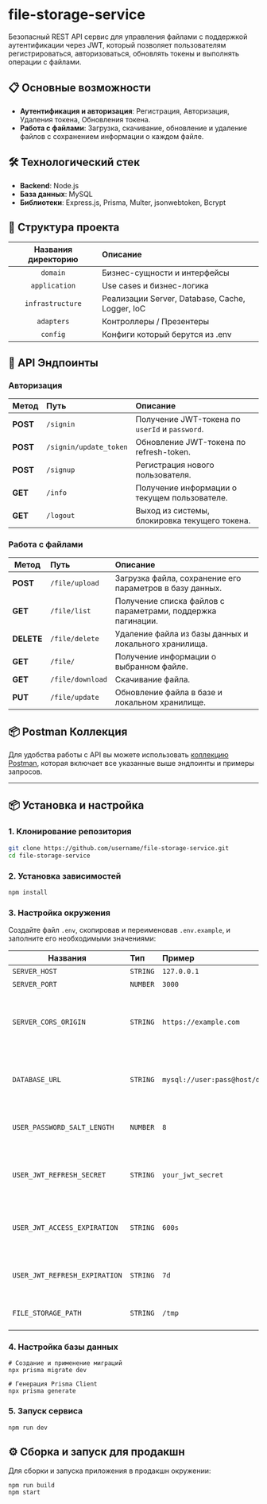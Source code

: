 # file-storage-service

Безопасный REST API сервис для управления файлами с поддержкой аутентификации через JWT, который позволяет пользователям регистрироваться, авторизоваться, обновлять токены и выполнять операции с файлами.

## 📋 Основные возможности

- **Аутентификация и авторизация**: Регистрация, Авторизация, Удаления токена, Обновления токена.
- **Работа с файлами**: Загрузка, скачивание, обновление и удаление файлов с сохранением информации о каждом файле.

## 🛠️ Технологический стек

- **Backend**: Node.js
- **База данных**: MySQL
- **Библиотеки**: Express.js, Prisma, Multer, jsonwebtoken, Bcrypt 


## 📝 Структура проекта

| Названия директорию | Описание                                        |
|:-------------------:|:------------------------------------------------|
|      `domain`       | Бизнес-сущности и интерфейсы                    |
|    `application`    | Use cases и бизнес-логика                       |
|  `infrastructure`   | Реализации Server, Database, Cache, Logger, IoC |
|     `adapters`      | Контроллеры / Презентеры                        |
|      `config`       | Конфиги который берутся из .env                 |


## 🚀 API Эндпоинты
### Авторизация
| Метод    | Путь                     | Описание                                           |
|----------|:-------------------------|:---------------------------------------------------|
| **POST** | ``/signin``              | Получение JWT-токена по `userId` и `password`.     |
| **POST** | ``/signin/update_token`` | Обновление JWT-токена по refresh-token.            |
| **POST** | ``/signup``              | Регистрация нового пользователя.                   |
| **GET**  | ``/info``                | Получение информации о текущем пользователе.       |
| **GET**  | ``/logout``              | Выход из системы, блокировка текущего токена.      | 

### Работа с файлами
| Метод      | Путь               | Описание                                                     |
|------------|:-------------------|:-------------------------------------------------------------|
| **POST**   | ``/file/upload``   | Загрузка файла, сохранение его параметров в базу данных.     |
| **GET**    | ``/file/list``     | Получение списка файлов с параметрами, поддержка пагинации.  |
| **DELETE** | ``/file/delete``   | Удаление файла из базы данных и локального хранилища.        |
| **GET**    | ``/file/``         | Получение информации о выбранном файле.                      |
| **GET**    | ``/file/download`` | Скачивание файла.                                            | 
| **PUT**    | ``/file/update``   | Обновление файла в базе и локальном хранилище.               |


## 📦 Postman Коллекция
Для удобства работы с API вы можете использовать [коллекцию Postman](./postman/file-manager-service.postman_collection), которая включает все указанные выше эндпоинты и примеры запросов.

---

## 📦 Установка и настройка

### 1. Клонирование репозитория

```bash
git clone https://github.com/username/file-storage-service.git
cd file-storage-service
```

### 2. Установка зависимостей

```bash
npm install
```

### 3. Настройка окружения
Создайте файл `.env`, скопировав и переименовав `.env.example`, и заполните его необходимыми значениями:

| Названия                      | Тип      | Пример                      | Описание                                                    |
|-------------------------------|:---------|:----------------------------|:------------------------------------------------------------|
| `SERVER_HOST`                 | `STRING` | `127.0.0.1`                 | Хост сервера                                                |
| `SERVER_PORT`                 | `NUMBER` | `3000`                      | Порт сервера                                                |
| `SERVER_CORS_ORIGIN`          | `STRING` | `https://example.com`       | Разрешенные источники для CORS (можно указать "*" для всех) |
| `DATABASE_URL`                | `STRING` | `mysql://user:pass@host/db` | URL подключения к MySQL базе данных через Prisma            |
| `USER_PASSWORD_SALT_LENGTH`   | `NUMBER` | `8`                         | Длина соли для хеширования пароля                           |
| `USER_JWT_REFRESH_SECRET`     | `STRING` | `your_jwt_secret`           | Секретный ключ для подписи JWT refresh токенов              |
| `USER_JWT_ACCESS_EXPIRATION`  | `STRING` | `600s`                      | Время жизни access токена (10 минут = 600 секунд)           |
| `USER_JWT_REFRESH_EXPIRATION` | `STRING` | `7d`                        | Время жизни refresh токена (7 дней)                         |
| `FILE_STORAGE_PATH`           | `STRING` | `/tmp`                      | Путь для хранения файлов                                    |

### 4. Настройка базы данных
```shell
# Создание и применение миграций
npx prisma migrate dev

# Генерация Prisma Client
npx prisma generate
```

### 5. Запуск сервиса

```shell
npm run dev
```

## ⚙️ Сборка и запуск для продакшн
Для сборки и запуска приложения в продакшн окружении:
```shell
npm run build
npm start
```
